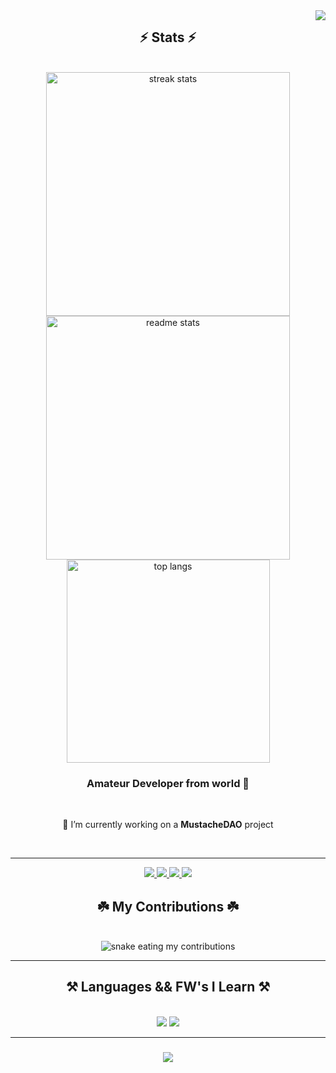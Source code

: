 <img align="right" src="https://visitor-badge.laobi.icu/badge?page_id=RuffBuff.RuffBuff" />

<h2 align="center">⚡ Stats ⚡</h2>
<br>
<div align=center>
  <img width=390 src="https://streak-stats.demolab.com/?user=RuffBuff&count_private=true&theme=react&border_radius=10" alt="streak stats"/>
  <img width=390 src="https://github-readme-stats.vercel.app/api?username=RuffBuff&count_private=true&show_icons=true&theme=react&rank_icon=github&border_radius=10" alt="readme stats" />
  <br/>
  <img width=325 align="center" src="https://github-readme-stats.vercel.app/api/top-langs/?username=RuffBuff&hide=HTML&langs_count=8&layout=compact&theme=react&border_radius=10&size_weight=0.5&count_weight=0.5&exclude_repo=github-readme-stats" alt="top langs" />
</div>

<h3 align="center">Amateur Developer from world 🤌</h3>

<br/>

<div align="center">
 
 🔭 I’m currently working on a **MustacheDAO** project
 
</div>
 
<br>
<hr/>
 
<div align="center"> 
  <a href="https://www.linkedin.com/in/sergei-avramtsuk-59a040255/" target="_blank">
    <img src="https://img.shields.io/badge/LinkedIn-0077B5?style=for-the-badge&logo=linkedin&logoColor=white" target="_blank" />
  </a>
  <a href="https://t.me/ruffbuff" target="_blank">
    <img src="https://img.shields.io/badge/Telegram-2CA5E0?style=for-the-badge&logo=telegram&logoColor=white" target="_blank" />
  </a>
  <a href="https://twitter.com/RuffBuff_" target="_blank">
    <img src="https://img.shields.io/badge/Twitter-1DA1F2?style=for-the-badge&logo=twitter&logoColor=white" target="_blank" />
  </a>
  <a href="https://discord.gg/YDYvF29bkZ" target="_blank">
    <img src="https://img.shields.io/badge/Discord-7289DA?style=for-the-badge&logo=discord&logoColor=white" target="_blank" />
  </a>
</div>

<div align="center">
  <h2>☘️ My Contributions ☘️</h2>
  <br>
  <img alt="snake eating my contributions" src="https://raw.githubusercontent.com/RuffBuff/RuffBuff/output/github-contribution-grid-snake.svg" />
</div>

<hr/>
 
<h2 align="center">⚒️ Languages && FW's I Learn ⚒️</h2>
<br/>
<div align="center">
    <img src="https://skillicons.dev/icons?i=react,mui,html,css,vscode,github,git" />
    <img src="https://skillicons.dev/icons?i=nodejs,python,solidity,javascript,typescript,express,firebase,java,nextjs,mysql,flask" /><br>
</div>

<hr/>

<h3 align="center">
    <img src="https://readme-typing-svg.herokuapp.com/?font=Righteous&size=25&center=true&vCenter=true&width=500&height=70&duration=4000&lines=Thanks+for+visiting!+✌️;+Shoot+me+a+message+on+Linkedin!;I'm+always+down+to+collab+:)">
</h3>

<br/>

